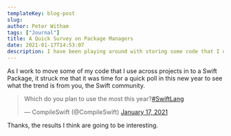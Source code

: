 ```yaml
---
templateKey: blog-post
slug:
author: Peter Witham
tags: ["Journal"]
title: A Quick Survey on Package Managers
date: 2021-01-17T14:53:07
description: I have been playing around with storing some code that I use repeatedly in a Swift Package. So time to ask a question of you.
---
```


As I work to move some of my code that I use across projects in to a Swift Package, it struck me that it was time for a quick poll in this new year to see what the trend is from you, the Swift community.

<blockquote class="twitter-tweet"><p lang="en" dir="ltr">Which do you plan to use the most this year?<a href="https://twitter.com/hashtag/SwiftLang?src=hash&amp;ref_src=twsrc%5Etfw">#SwiftLang</a></p>&mdash; CompileSwift (@CompileSwift) <a href="https://twitter.com/CompileSwift/status/1350897591123402754?ref_src=twsrc%5Etfw">January 17, 2021</a></blockquote> <script async src="https://platform.twitter.com/widgets.js" charset="utf-8"></script>

Thanks, the results I think are going to be interesting.
